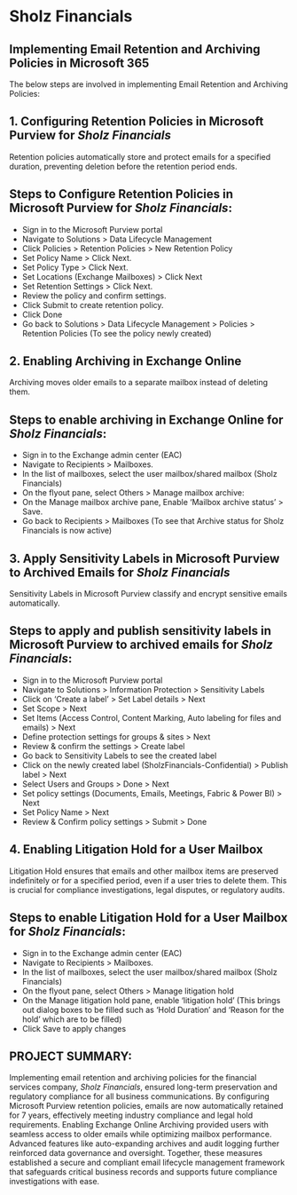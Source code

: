 # Sholz Financials

## Implementing Email Retention and Archiving Policies in Microsoft 365

The below steps are involved in implementing Email Retention and Archiving Policies:

## 1. Configuring Retention Policies in Microsoft Purview for *Sholz Financials*
Retention policies automatically store and protect emails for a specified duration, preventing deletion before the retention period ends.

## Steps to Configure Retention Policies in Microsoft Purview for *Sholz Financials*:
- Sign in to the Microsoft Purview portal
- Navigate to Solutions > Data Lifecycle Management
- Click Policies > Retention Policies > New Retention Policy
- Set Policy Name > Click Next.
- Set Policy Type > Click Next.
- Set Locations (Exchange Mailboxes) > Click Next
- Set Retention Settings > Click Next.
- Review the policy and confirm settings.
- Click Submit to create retention policy.
- Click Done
- Go back to Solutions > Data Lifecycle Management > Policies > Retention Policies (To see the policy newly created)

## 2. Enabling Archiving in Exchange Online
Archiving moves older emails to a separate mailbox instead of deleting them.

## Steps to enable archiving in Exchange Online for *Sholz Financials*:
- Sign in to the Exchange admin center (EAC) 
- Navigate to Recipients > Mailboxes.
- In the list of mailboxes, select the user mailbox/shared mailbox (Sholz Financials) 
- On the flyout pane, select Others > Manage mailbox archive:
- On the Manage mailbox archive pane, Enable ‘Mailbox archive status’ > Save.
- Go back to Recipients > Mailboxes (To see that Archive status for Sholz Financials is now active)

## 3. Apply Sensitivity Labels in Microsoft Purview to Archived Emails for *Sholz Financials*
Sensitivity Labels in Microsoft Purview classify and encrypt sensitive emails automatically.

## Steps to apply and publish sensitivity labels in Microsoft Purview to archived emails for *Sholz Financials*:
- Sign in to the Microsoft Purview portal
- Navigate to Solutions > Information Protection > Sensitivity Labels
- Click on ‘Create a label’ > Set Label details > Next
- Set Scope > Next
- Set Items (Access Control, Content Marking, Auto labeling for files and emails) > Next
- Define protection settings for groups & sites > Next
- Review & confirm the settings > Create label
- Go back to Sensitivity Labels to see the created label
- Click on the newly created label (SholzFinancials-Confidential) > Publish label > Next
- Select Users and Groups > Done > Next
- Set policy settings (Documents, Emails, Meetings, Fabric & Power BI) > Next
- Set Policy Name > Next
- Review & Confirm policy settings > Submit > Done

## 4. Enabling Litigation Hold for a User Mailbox
Litigation Hold ensures that emails and other mailbox items are preserved indefinitely or for a specified period, even if a user tries to delete them. This is crucial for compliance investigations, legal disputes, or regulatory audits.

## Steps to enable Litigation Hold for a User Mailbox for *Sholz Financials*:
- Sign in to the Exchange admin center (EAC) 
- Navigate to Recipients > Mailboxes.
- In the list of mailboxes, select the user mailbox/shared mailbox (Sholz Financials) 
- On the flyout pane, select Others > Manage litigation hold
- On the Manage litigation hold pane, enable ‘litigation hold’ (This brings out dialog boxes to be filled such as ‘Hold Duration’ and ‘Reason for the hold’ which are to be filled)
- Click Save to apply changes



## PROJECT SUMMARY:
Implementing email retention and archiving policies for the financial services company, *Sholz Financials*, ensured long-term preservation and regulatory compliance for all business communications. By configuring Microsoft Purview retention policies, emails are now automatically retained for 7 years, effectively meeting industry compliance and legal hold requirements. Enabling Exchange Online Archiving provided users with seamless access to older emails while optimizing mailbox performance. Advanced features like auto-expanding archives and audit logging further reinforced data governance and oversight. Together, these measures established a secure and compliant email lifecycle management framework that safeguards critical business records and supports future compliance investigations with ease.


 


